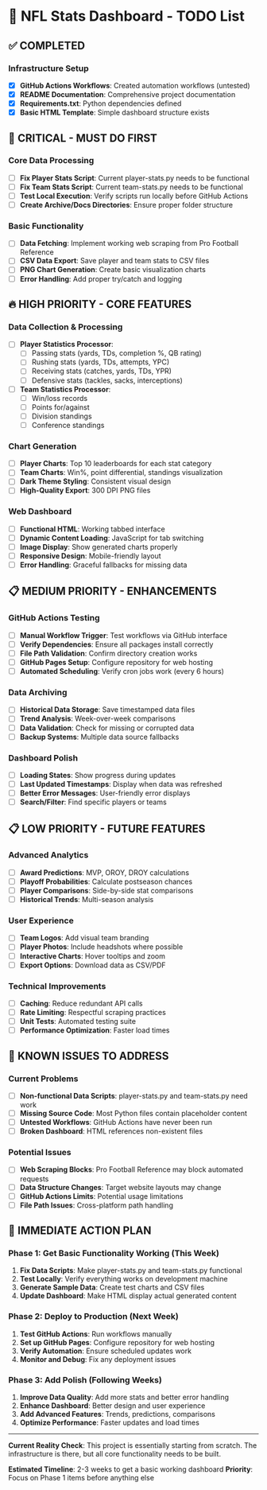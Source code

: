 # 🏈 NFL Stats Dashboard - TODO List

## ✅ COMPLETED

### Infrastructure Setup
- [x] **GitHub Actions Workflows**: Created automation workflows (untested)
- [x] **README Documentation**: Comprehensive project documentation
- [x] **Requirements.txt**: Python dependencies defined
- [x] **Basic HTML Template**: Simple dashboard structure exists

## 🚨 CRITICAL - MUST DO FIRST

### Core Data Processing
- [ ] **Fix Player Stats Script**: Current player-stats.py needs to be functional
- [ ] **Fix Team Stats Script**: Current team-stats.py needs to be functional  
- [ ] **Test Local Execution**: Verify scripts run locally before GitHub Actions
- [ ] **Create Archive/Docs Directories**: Ensure proper folder structure

### Basic Functionality
- [ ] **Data Fetching**: Implement working web scraping from Pro Football Reference
- [ ] **CSV Data Export**: Save player and team stats to CSV files
- [ ] **PNG Chart Generation**: Create basic visualization charts
- [ ] **Error Handling**: Add proper try/catch and logging

## 🔥 HIGH PRIORITY - CORE FEATURES

### Data Collection & Processing
- [ ] **Player Statistics Processor**:
  - [ ] Passing stats (yards, TDs, completion %, QB rating)
  - [ ] Rushing stats (yards, TDs, attempts, YPC)
  - [ ] Receiving stats (catches, yards, TDs, YPR)
  - [ ] Defensive stats (tackles, sacks, interceptions)
- [ ] **Team Statistics Processor**:
  - [ ] Win/loss records
  - [ ] Points for/against
  - [ ] Division standings
  - [ ] Conference standings

### Chart Generation
- [ ] **Player Charts**: Top 10 leaderboards for each stat category
- [ ] **Team Charts**: Win%, point differential, standings visualization
- [ ] **Dark Theme Styling**: Consistent visual design
- [ ] **High-Quality Export**: 300 DPI PNG files

### Web Dashboard
- [ ] **Functional HTML**: Working tabbed interface
- [ ] **Dynamic Content Loading**: JavaScript for tab switching
- [ ] **Image Display**: Show generated charts properly
- [ ] **Responsive Design**: Mobile-friendly layout
- [ ] **Error Handling**: Graceful fallbacks for missing data

## 📋 MEDIUM PRIORITY - ENHANCEMENTS

### GitHub Actions Testing
- [ ] **Manual Workflow Trigger**: Test workflows via GitHub interface
- [ ] **Verify Dependencies**: Ensure all packages install correctly
- [ ] **File Path Validation**: Confirm directory creation works
- [ ] **GitHub Pages Setup**: Configure repository for web hosting
- [ ] **Automated Scheduling**: Verify cron jobs work (every 6 hours)

### Data Archiving
- [ ] **Historical Data Storage**: Save timestamped data files
- [ ] **Trend Analysis**: Week-over-week comparisons
- [ ] **Data Validation**: Check for missing or corrupted data
- [ ] **Backup Systems**: Multiple data source fallbacks

### Dashboard Polish
- [ ] **Loading States**: Show progress during updates
- [ ] **Last Updated Timestamps**: Display when data was refreshed
- [ ] **Better Error Messages**: User-friendly error displays
- [ ] **Search/Filter**: Find specific players or teams

## 📋 LOW PRIORITY - FUTURE FEATURES

### Advanced Analytics
- [ ] **Award Predictions**: MVP, OROY, DROY calculations
- [ ] **Playoff Probabilities**: Calculate postseason chances
- [ ] **Player Comparisons**: Side-by-side stat comparisons
- [ ] **Historical Trends**: Multi-season analysis

### User Experience
- [ ] **Team Logos**: Add visual team branding
- [ ] **Player Photos**: Include headshots where possible
- [ ] **Interactive Charts**: Hover tooltips and zoom
- [ ] **Export Options**: Download data as CSV/PDF

### Technical Improvements
- [ ] **Caching**: Reduce redundant API calls
- [ ] **Rate Limiting**: Respectful scraping practices
- [ ] **Unit Tests**: Automated testing suite
- [ ] **Performance Optimization**: Faster load times

## 🐛 KNOWN ISSUES TO ADDRESS

### Current Problems
- [ ] **Non-functional Data Scripts**: player-stats.py and team-stats.py need work
- [ ] **Missing Source Code**: Most Python files contain placeholder content
- [ ] **Untested Workflows**: GitHub Actions have never been run
- [ ] **Broken Dashboard**: HTML references non-existent files

### Potential Issues
- [ ] **Web Scraping Blocks**: Pro Football Reference may block automated requests
- [ ] **Data Structure Changes**: Target website layouts may change
- [ ] **GitHub Actions Limits**: Potential usage limitations
- [ ] **File Path Issues**: Cross-platform path handling

## 🎯 IMMEDIATE ACTION PLAN

### Phase 1: Get Basic Functionality Working (This Week)
1. **Fix Data Scripts**: Make player-stats.py and team-stats.py functional
2. **Test Locally**: Verify everything works on development machine
3. **Generate Sample Data**: Create test charts and CSV files
4. **Update Dashboard**: Make HTML display actual generated content

### Phase 2: Deploy to Production (Next Week)
1. **Test GitHub Actions**: Run workflows manually
2. **Set up GitHub Pages**: Configure repository for web hosting
3. **Verify Automation**: Ensure scheduled updates work
4. **Monitor and Debug**: Fix any deployment issues

### Phase 3: Add Polish (Following Weeks)
1. **Improve Data Quality**: Add more stats and better error handling
2. **Enhance Dashboard**: Better design and user experience
3. **Add Advanced Features**: Trends, predictions, comparisons
4. **Optimize Performance**: Faster updates and load times

---

**Current Reality Check**: This project is essentially starting from scratch. The infrastructure is there, but all core functionality needs to be built.

**Estimated Timeline**: 2-3 weeks to get a basic working dashboard
**Priority**: Focus on Phase 1 items before anything else
